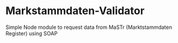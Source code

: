 # Markstammdaten-Validator
Simple Node module to request data from MaSTr (Marktstammdaten Register) using SOAP
